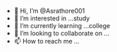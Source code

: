 - 👋 Hi, I’m @Asrathore001
- 👀 I’m interested in ...study
- 🌱 I’m currently learning ...college
- 💞️ I’m looking to collaborate on ...
- 📫 How to reach me ...

<!---
Asrathore001/Asrathore001 is a ✨ special ✨ repository because its `README.md` (this file) appears on your GitHub profile.
You can click the Preview link to take a look at your changes.
--->
